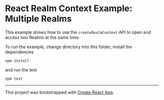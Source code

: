 # React Realm Context Example: Multiple Realms

This example shows how to use the `createRealmContext` API to open and access
two Realms at the same time.

To run the example, change directory into this folder, install the dependencies

    npm install

and run the test

    npm test

---

This project was bootstrapped with [Create React App](https://github.com/facebookincubator/create-react-app).
